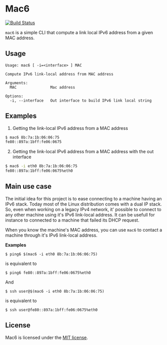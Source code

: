 # Mac6

[![Build Status](https://api.travis-ci.org/ggiamarchi/mac6.png?branch=master)](https://travis-ci.org/ggiamarchi/mac6)

`mac6` is a simple CLI that compute a link local IPv6 address from a given MAC address.

## Usage

```
Usage: mac6 [ -i=<interface> ] MAC

Compute IPv6 link-local address from MAC address

Arguments:
  MAC               Mac address

Options:
  -i, --interface   Out interface to build IPv6 link local string
```

## Examples

1. Getting the link-local IPv6 address from a MAC address

```bash
$ mac6 8b:7a:1b:06:06:75
fe80::897a:1bff:fe06:0675
```

2. Getting the link-local IPv6 address from a MAC address with the out interface

```bash
$ mac6 -i eth0 8b:7a:1b:06:06:75
fe80::897a:1bff:fe06:0675%eth0
```

## Main use case

The initial idea for this project is to ease connecting to a machine having an IPv6 stack. Today most of the
Linux distribution comes with a dual IP stack. So, even when working on a legacy IPv4 network, it' possible to
connect to any other machine using it's IPv6 link-local address. It can be usefull for instance to connected
to a machine that failed its DHCP request.

When you know the machine's MAC address, you can use `mac6` to contact a machine through it's IPv6 link-local
address.

__Examples__

```
$ ping6 $(mac6 -i eth0 8b:7a:1b:06:06:75)
```

is equivalent to

```
$ ping6 fe80::897a:1bff:fe06:0675%eth0
```

And

```
$ ssh user@$(mac6 -i eth0 8b:7a:1b:06:06:75)
```

is equivalent to

```
$ ssh user@fe80::897a:1bff:fe06:0675%eth0
```

## License

Mac6 is licensed under the [MIT license](LICENSE.md).
